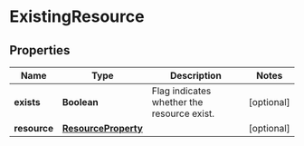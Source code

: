 
# ExistingResource

## Properties
Name | Type | Description | Notes
------------ | ------------- | ------------- | -------------
**exists** | **Boolean** | Flag indicates whether the resource exist. |  [optional]
**resource** | [**ResourceProperty**](ResourceProperty.md) |  |  [optional]



